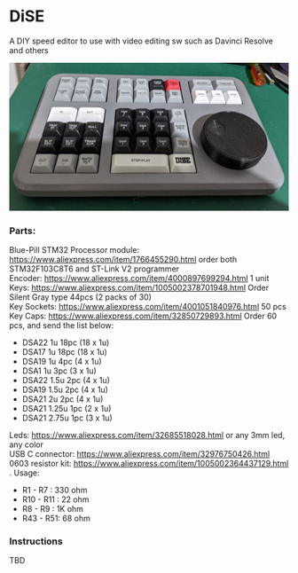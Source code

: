 # DiSE
A DIY speed editor to use with video editing sw such as Davinci Resolve and others  
  
<img src="/media/dise.jpg" width="800">

### Parts:
Blue-Pill STM32 Processor module: https://www.aliexpress.com/item/1766455290.html order both STM32F103C8T6 and ST-Link V2 programmer  
Encoder: https://www.aliexpress.com/item/4000897699294.html 1 unit  
Keys: https://www.aliexpress.com/item/1005002378701948.html Order Silent Gray type 44pcs (2 packs of 30)  
Key Sockets: https://www.aliexpress.com/item/4001051840976.html 50 pcs  
Key Caps: https://www.aliexpress.com/item/32850729893.html Order 60 pcs, and send the list below:  
-  DSA22 1u 18pc (18 x 1u)  
-  DSA17 1u 18pc (18 x 1u)  
-  DSA19 1u 4pc (4 x 1u)  
-  DSA1 1u 3pc (3 x 1u)  
-  DSA22 1.5u 2pc (4 x 1u)  
-  DSA19 1.5u 2pc (4 x 1u)  
-  DSA21 2u 2pc (4 x 1u)  
-  DSA21 1.25u 1pc (2 x 1u)  
-  DSA21 2.75u 1pc (3 x 1u)  

Leds: https://www.aliexpress.com/item/32685518028.html or any 3mm led, any color  
USB C connector: https://www.aliexpress.com/item/32976750426.html  
0603 resistor kit: https://www.aliexpress.com/item/1005002364437129.html . Usage:
- R1 - R7 : 330 ohm
- R10 - R11 : 22 ohm
- R8 - R9 : 1K ohm
- R43 - R51: 68 ohm

  
### Instructions 
TBD

